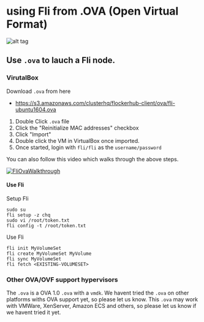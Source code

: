 # using Fli from .OVA (Open Virtual Format)

![alt tag](http://i.imgur.com/mByy4H6.jpg)

## Use `.ova` to lauch a Fli node.

### VirutalBox

Download `.ova` from here
 - https://s3.amazonaws.com/clusterhq/flockerhub-client/ova/fli-ubuntu1604.ova

1. Double Click `.ova` file
2. Click the "Reinitialize MAC addresses" checkbox
3. Click "Import"
4. Double click the VM in VirtualBox once imported.
5. Once started, login with `fli/fli` as the `username/password`

You can also follow this video which walks through the above steps.

[![FliOvaWalkthrough](https://img.youtube.com/vi/W_haxK6C-nc/0.jpg)](https://www.youtube.com/watch?v=W_haxK6C-nc)

#### Use Fli

Setup Fli
```
sudo su
fli setup -z chq
sudo vi /root/token.txt
fli config -t /root/token.txt
```

Use Fli
```
fli init MyVolumeSet
fli create MyVolumeSet MyVolume
fli sync MyVolumeSet
fli fetch <EXISTING-VOLUMESET>
```


### Other OVA/OVF support hypervisors

The `.ova` is a OVA 1.0 `.ova` with a `vmdk`. We havent tried the `.ova` on other platforms withs OVA support yet, so please let us know. This `.ova` may work with VMWare, XenServer, Amazon ECS and others, so please let us know if we havent tried it yet.


